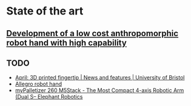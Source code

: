 # State of the art

## [Development of a low cost anthropomorphic robot hand with high capability](https://ieeexplore.ieee.org/document/6386063)

## TODO

- [April: 3D printed fingertip | News and features | University of Bristol](http://bristol.ac.uk/news/2022/april/3d-printed-fingertip.html)
- [Allegro robot hand](https://www.wonikrobotics.com/research-robot-hand)
- [myPalletizer 260 M5Stack - The Most Compact 4-axis Robotic Arm (Dual S– Elephant Robotics](https://shop.elephantrobotics.com/en-es/products/mypalletizer)
